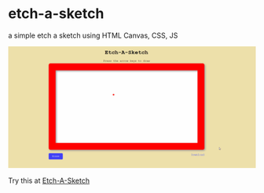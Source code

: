 # etch-a-sketch
a simple etch a sketch using HTML Canvas, CSS, JS

![Etch a sketch demo](https://raw.githubusercontent.com/Varshit07/etch-a-sketch/main/demo.gif "Etch a sketch demo")

Try this at [Etch-A-Sketch](https://varshit07.github.io/etch-a-sketch/ "Etch a sketch")